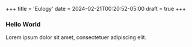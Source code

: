 +++
title = 'Eulogy'
date = 2024-02-21T00:20:52-05:00
draft = true
+++

### Hello World

Lorem ipsum dolor sit amet, consectetuer adipiscing elit.